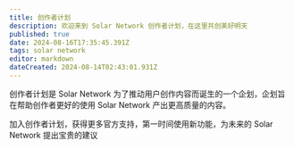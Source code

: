 ```yaml
---
title: 创作者计划
description: 欢迎来到 Solar Network 创作者计划，在这里共创美好明天
published: true
date: 2024-08-16T17:35:45.391Z
tags: solar network
editor: markdown
dateCreated: 2024-08-14T02:43:01.931Z
---
```


创作者计划是 Solar Network 为了推动用户创作内容而诞生的一个企划，企划旨在帮助创作者更好的使用 Solar Network 产出更高质量的内容。

加入创作者计划，获得更多官方支持，第一时间使用新功能，为未来的 Solar Network 提出宝贵的建议